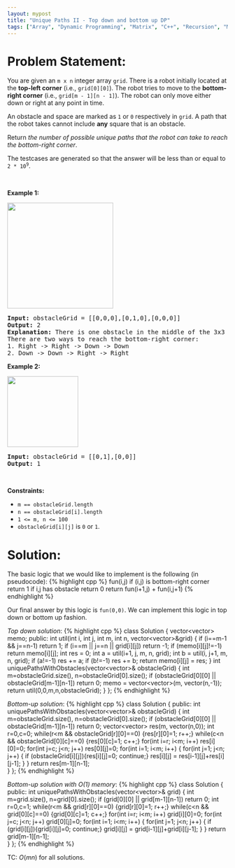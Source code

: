 ```yaml
---
layout: mypost
title: "Unique Paths II - Top down and bottom up DP"
tags: ["Array", "Dynamic Programming", "Matrix", "C++", "Recursion", "Memoization", "Medium"]
---
```

# Problem Statement:
<p>You are given an <code>m x n</code> integer array <code>grid</code>. There is a robot initially located at the <b>top-left corner</b> (i.e., <code>grid[0][0]</code>). The robot tries to move to the <strong>bottom-right corner</strong> (i.e., <code>grid[m - 1][n - 1]</code>). The robot can only move either down or right at any point in time.</p>

<p>An obstacle and space are marked as <code>1</code> or <code>0</code> respectively in <code>grid</code>. A path that the robot takes cannot include <strong>any</strong> square that is an obstacle.</p>

<p>Return <em>the number of possible unique paths that the robot can take to reach the bottom-right corner</em>.</p>

<p>The testcases are generated so that the answer will be less than or equal to <code>2 * 10<sup>9</sup></code>.</p>

<p>&nbsp;</p>
<p><strong class="example">Example 1:</strong></p>
<img alt="" src="https://assets.leetcode.com/uploads/2020/11/04/robot1.jpg" style="width: 242px; height: 242px;" />
<pre>
<strong>Input:</strong> obstacleGrid = [[0,0,0],[0,1,0],[0,0,0]]
<strong>Output:</strong> 2
<strong>Explanation:</strong> There is one obstacle in the middle of the 3x3 grid above.
There are two ways to reach the bottom-right corner:
1. Right -&gt; Right -&gt; Down -&gt; Down
2. Down -&gt; Down -&gt; Right -&gt; Right
</pre>

<p><strong class="example">Example 2:</strong></p>
<img alt="" src="https://assets.leetcode.com/uploads/2020/11/04/robot2.jpg" style="width: 162px; height: 162px;" />
<pre>
<strong>Input:</strong> obstacleGrid = [[0,1],[0,0]]
<strong>Output:</strong> 1
</pre>

<p>&nbsp;</p>
<p><strong>Constraints:</strong></p>

<ul>
	<li><code>m == obstacleGrid.length</code></li>
	<li><code>n == obstacleGrid[i].length</code></li>
	<li><code>1 &lt;= m, n &lt;= 100</code></li>
	<li><code>obstacleGrid[i][j]</code> is <code>0</code> or <code>1</code>.</li>
</ul>

# Solution:
The basic logic that we would like to implement is the following (in pseudocode):
 {% highlight cpp %} 
fun(i,j)
    if (i,j) is bottom-right corner return 1
    if i,j has obstacle return 0
    return fun(i+1,j) + fun(i,j+1) 
 {% endhighlight %}

Our final answer by this logic is `fun(0,0)`. We can implement this logic in top down or bottom up fashion.

*Top down solution*:
 {% highlight cpp %} 
class Solution {
    vector<vector<int>> memo;
public:
    int util(int i, int j, int m, int n, vector<vector<int>>&grid)
    {
        if (i==m-1 && j==n-1) return 1;
        if (i==m || j==n || grid[i][j]) return -1;
        if (memo[i][j]!=-1) return memo[i][j];
        int res = 0;
        int a = util(i+1, j, m, n, grid);
        int b = util(i, j+1, m, n, grid);
        if (a!=-1) res += a;
        if (b!=-1) res += b;
        return memo[i][j] = res;
    }
    int uniquePathsWithObstacles(vector<vector<int>>& obstacleGrid) 
    {
        int m=obstacleGrid.size(), n=obstacleGrid[0].size();
        if (obstacleGrid[0][0] || obstacleGrid[m-1][n-1]) return 0;
        memo = vector<vector<int>>(m, vector<int>(n,-1));
        return util(0,0,m,n,obstacleGrid);
    }
};
 {% endhighlight %}

*Bottom-up solution*:
 {% highlight cpp %} 
class Solution {
public:
    int uniquePathsWithObstacles(vector<vector<int>>& obstacleGrid) 
    {
        int m=obstacleGrid.size(), n=obstacleGrid[0].size();
        if (obstacleGrid[0][0] || obstacleGrid[m-1][n-1]) return 0;
        vector<vector<int>> res(m, vector<int>(n,0));
        int r=0,c=0;
        while(r<m && obstacleGrid[r][0]==0) {res[r][0]=1; r++;}
        while(c<n && obstacleGrid[0][c]==0) {res[0][c]=1; c++;}
        for(int i=r; i<m; i++) res[i][0]=0;
        for(int j=c; j<n; j++) res[0][j]=0;
        for(int i=1; i<m; i++)
        {
            for(int j=1; j<n; j++)
            {
                if (obstacleGrid[i][j]){res[i][j]=0; continue;}
                res[i][j] = res[i-1][j]+res[i][j-1];
            }
        }
        return res[m-1][n-1];        
    }
};
 {% endhighlight %}

*Bottom-up solution with $O(1)$ memory*:
 {% highlight cpp %} 
class Solution {
public:
    int uniquePathsWithObstacles(vector<vector<int>>& grid) 
    {
        int m=grid.size(), n=grid[0].size();
        if (grid[0][0] || grid[m-1][n-1]) return 0;
        int r=0,c=1;
        while(r<m && grid[r][0]==0) {grid[r][0]=1; r++;}
        while(c<n && grid[0][c]==0) {grid[0][c]=1; c++;}
        for(int i=r; i<m; i++) grid[i][0]=0;
        for(int j=c; j<n; j++) grid[0][j]=0;
        for(int i=1; i<m; i++)
        {
            for(int j=1; j<n; j++)
            {
                if (grid[i][j]){grid[i][j]=0; continue;}
                grid[i][j] = grid[i-1][j]+grid[i][j-1];
            }
        }
        return grid[m-1][n-1];        
    }
};
 {% endhighlight %}

TC: $O(mn)$ for all solutions.